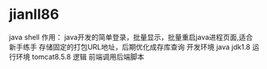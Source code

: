 # jianll86
java shell
作用：
 java开发的简单登录，批量显示，批量重启java进程页面,适合新手练手
 存储固定的打包URL地址，后期优化成存库查询
 开发环境
 java jdk1.8 
 运行环境
 tomcat8.5.8
 逻辑
 前端调用后端脚本
 
 

